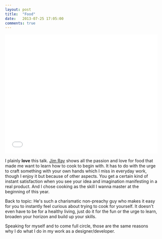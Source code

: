 ```yaml
---
layout: post
title:  "Food"
date:   2013-07-25 17:05:00
comments: true
---
```


<iframe src="//player.vimeo.com/video/70514077?title=0&amp;byline=0&amp;portrait=0&amp;color=FF5B37" width="100%" height="394" frameborder="0" webkitallowfullscreen mozallowfullscreen allowfullscreen></iframe>

I plainly **love** this talk. [Jim Ray](http://twitter.com/jimray) shows all the passion and love for food that made me want to learn how to cook to begin with. It has to do with the urge to craft something with your own hands which I miss in everyday work, though I enjoy it but because of other aspects. You get a certain kind of instant satisfaction when you see your idea and imagination manifesting in a real product.
And I chose cooking as the skill I wanna master at the beginning of this year.

Back to topic: He's such a charismatic non-preachy guy who makes it easy for you to instantly feel curious about trying to cook for yourself. It doesn't even have to be for a healthy living, just do it for the fun or the urge to learn, broaden your horizon and build up your skills.

Speaking for myself and to come full circle, those are the same reasons why I do what I do in my work as a designer/developer.
